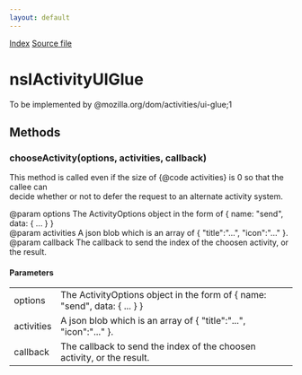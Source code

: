 ```yaml
---
layout: default
---
```

<div id='links'><a href="../index.html">Index</a>
<a href="http://dxr.mozilla.org/mozilla-central/source/dom/activities/interfaces/nsIActivityUIGlue.idl">Source file</a>
</div>

# nsIActivityUIGlue #
  
To be implemented by @mozilla.org/dom/activities/ui-glue;1  
  

## Methods ##

### chooseActivity(options, activities, callback) ###
  
This method is called even if the size of {@code activities} is 0 so that the callee can  
decide whether or not to defer the request to an alternate activity system.  
  
@param options     The ActivityOptions object in the form of { name: "send", data: { ... } }  
@param activities  A json blob which is an array of { "title":"...", "icon":"..." }.  
@param callback    The callback to send the index of the choosen activity, or the result.  
  

#### Parameters ####

<table>

<tr>
<td>options</td>
<td>The ActivityOptions object in the form of { name: "send", data: { ... } }  
</td>
</tr>

<tr>
<td>activities</td>
<td>A json blob which is an array of { "title":"...", "icon":"..." }.  
</td>
</tr>

<tr>
<td>callback</td>
<td>The callback to send the index of the choosen activity, or the result.  
</td>
</tr>

</table>
